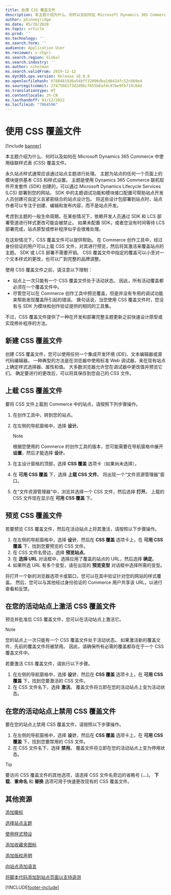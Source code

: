 ```yaml
---
title: 处理 CSS 覆盖文件
description: 本主题介绍为什么、何时以及如何在 Microsoft Dynamics 365 Commerce 中使用级联样式表 (CSS) 覆盖文件。
author: phinneyridge
ms.date: 05/28/2020
ms.topic: article
ms.prod: ''
ms.technology: ''
ms.search.form: ''
audience: Application User
ms.reviewer: v-chgri
ms.search.region: Global
ms.search.industry: ''
ms.author: niholman
ms.search.validFrom: 2019-12-12
ms.dyn365.ops.version: Release 10.0.8
ms.openlocfilehash: 6788481936a54bff32096dba1d0424fc52c669e4
ms.sourcegitcommit: 27475081f3d2d96cf655b6afdc97be9fb719c04d
ms.translationtype: HT
ms.contentlocale: zh-CN
ms.lasthandoff: 01/12/2022
ms.locfileid: "7964596"
---
```

# <a name="work-with-css-override-files"></a>使用 CSS 覆盖文件

[!include [banner](includes/banner.md)]

本主题介绍为什么、何时以及如何在 Microsoft Dynamics 365 Commerce 中使用级联样式表 (CSS) 覆盖文件。

永久站点样式通常应该通过站点主题进行处理。 主题为站点的任何一个页面上的模块提供基本 CSS 和样式设置。 主题是使用 Dynamics 365 Commerce 联机软件开发套件 (SDK) 创建的，可以通过 Microsoft Dynamics Lifecycle Services (LCS) 部署到您的网站。 SDK 中的主题调试功能和模块接口配置可帮助站点开发人员创建可自定义且紧密结合的站点设计包。 将这些设计包部署到站点时，站点作者可以专注于创建、编辑和发布内容，而不是站点开发。

考虑到主题的一般生命周期，在某些情况下，依赖开发人员通过 SDK 和 LCS 部署管道进行样式更改可能会被禁止。 如果未配置 SDK，或者您没有时间等待 LCS 部署完成，站点原型或修补程序似乎会很难处理。

在这些情况下，CSS 覆盖文件可以提供帮助。 在 Commerce 创作工具中，经过身份验证的用户可以上载 CSS 文件，对其进行预览，然后将其激活来覆盖站点的主题。 SDK 或 LCS 部署不需要开销。 CSS 覆盖文件中指定的覆盖可以小至对一个文本样式的更改，也可以广到完整的品牌调整。

使用 CSS 覆盖文件之前，请注意以下限制：

- 站点上一次只能有一个 CSS 覆盖文件处于活动状态。 因此，所有活动覆盖都必须在一个覆盖文件中。
- 尽管您可以在 Commerce 创作工具中预览覆盖，但是并没有专用的调试功能来帮助发现覆盖所引起的错误。 换句话说，当您使用 CSS 覆盖文件时，您没有与 SDK 为模块和创作验证提供的相同的工具集。

不过，CSS 覆盖文件提供了一种在开发和部署完整主题更新之前快速设计原型或实现修补程序的方法。

## <a name="create-a-css-override-file"></a>新建 CSS 覆盖文件

创建 CSS 覆盖文件，您可以使用任何一个集成开发环境 (IDE)、文本编辑器或源代码编辑器。 一种典型的方法是在浏览器中使用标准 Web 调试器，来在现有站点上确定样式选择器、属性和值。 大多数浏览器允许您在调试器中更改值并预览它们。 确定要进行的更改后，可以将其保存到您自己的 CSS 文件。

## <a name="upload-a-css-override-file"></a>上载 CSS 覆盖文件

要将 CSS 文件上载到 Commerce 中的站点，请按照下列步骤操作。

1. 在创作工具中，转到您的站点。
1. 在左侧的导航窗格中，选择 **设计**。

    > [!NOTE]
    > 根据您使用的 Commerce 的创作工具的版本，您可能需要在导航窗格中展开 **设置**，然后才能选择 **设计**。

1. 在主设计窗格的顶部，选择 **CSS 覆盖** 选项卡（如果尚未选择）。
1. 在 **可用 CSS 覆盖** 下，选择 **上载 CSS 文件**。 将出现一个“文件资源管理器”窗口。
1. 在“文件资源管理器”中，浏览并选择一个 CSS 文件，然后选择 **打开**。 上载的 CSS 文件现在显示在 **可用 CSS 覆盖** 下。

## <a name="preview-a-css-override-file"></a>预览 CSS 覆盖文件

若要预览 CSS 覆盖文件，然后在活动站点上将其激活，请按照以下步骤操作。

1. 在左侧的导航窗格中，选择 **设计**，然后在 **CSS 覆盖** 选项卡上，在 **可用 CSS 覆盖** 下，找到您要预览的 CSS 文件。
1. 在 CSS 文件名旁边，选择 **预览站点**。
1. 在 **选择 URL** 对话框中，选择应用了覆盖的站点的 URL，然后选择 **确定**。
1. 如果所选 URL 有多个变型，请在出现的 **预览变型** 对话框中选择所需的变型。

将打开一个新的浏览器选项卡或窗口，您可以在其中验证针对您的网站的样式覆盖。 然后，您可以与其他经过身份验证的 Commerce 用户共享该 URL，以进行查看和反馈。

## <a name="activate-a-css-override-file-on-your-live-site"></a>在您的活动站点上激活 CSS 覆盖文件

预览并批准后 CSS 覆盖文件，您可以在活动站点上激活它。

> [!NOTE]
> 您的站点上一次只能有一个 CSS 覆盖文件处于活动状态。 如果激活新的覆盖文件，先前的覆盖文件将被禁用。 因此，请确保所有必需的覆盖都存在于一个 CSS 覆盖文件中。

若要激活 CSS 覆盖文件，请执行以下步骤。

1. 在左侧的导航窗格中，选择 **设计**，然后在 **CSS 覆盖** 选项卡上，在 **可用 CSS 覆盖** 下，找到您要激活的 CSS 文件。
1. 在 CSS 文件名下，选择 **激活**。 覆盖文件将立即在您的活动站点上变为活动状态。

## <a name="deactivate-a-css-override-file-on-your-live-site"></a>在您的活动站点上禁用 CSS 覆盖文件

要在您的站点上禁用 CSS 覆盖文件，请按照以下步骤操作。

1. 在左侧的导航窗格中，选择 **设计**，然后在 **CSS 覆盖** 选项卡上，在 **可用 CSS 覆盖** 下，找到您要禁用的 CSS 文件。
1. 在 CSS 文件名下，选择 **禁用**。 覆盖文件将立即在您的活动站点上变为停用状态。

> [!TIP]
> 要访问 CSS 覆盖文件的其他选项，请选择 CSS 文件名旁边的省略号 (**...**)。 **下载**、**重命名** 和 **替换** 选项可用于快速更改现有的 CSS 覆盖文件。

## <a name="additional-resources"></a>其他资源

[添加徽标](add-logo.md)

[选择站点主题](select-site-theme.md)

[使用样式预设](style-presets.md)

[添加收藏夹图标](add-favicon.md)

[添加版权声明](add-copyright-notice.md)

[向站点添加语言](add-languages-to-site.md)

[将脚本代码添加到站点页面以支持遥测](add-telemetry.md)


[!INCLUDE[footer-include](../includes/footer-banner.md)]
